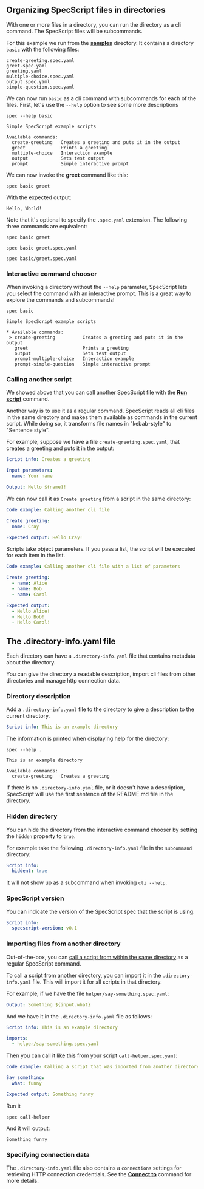 ## Organizing SpecScript files in directories

With one or more files in a directory, you can run the directory as a cli command. The SpecScript files will be
subcommands.

For this example we run from the **[samples](/samples)** directory. It contains a directory `basic` with the following
files:

```
create-greeting.spec.yaml
greet.spec.yaml
greeting.yaml
multiple-choice.spec.yaml
output.spec.yaml
simple-question.spec.yaml
```

We can now run `basic` as a cli command with subcommands for each of the files. First, let's use the `--help` option to
see some more descriptions

```shell cli cd=samples
spec --help basic
```

```output
Simple SpecScript example scripts

Available commands:
  create-greeting   Creates a greeting and puts it in the output
  greet             Prints a greeting
  multiple-choice   Interaction example
  output            Sets test output
  prompt            Simple interactive prompt
```

We can now invoke the **greet** command like this:

```shell cli cd=samples
spec basic greet
```

With the expected output:

```output
Hello, World!
```

Note that it's optional to specify the `.spec.yaml` extension. The following three commands are equivalent:

```shell cli cd=samples
spec basic greet
```

```shell cli cd=samples
spec basic greet.spec.yaml
```

```shell cli cd=samples
spec basic/greet.spec.yaml
```

### Interactive command chooser

When invoking a directory without the `--help` parameter, SpecScript lets you select the command with an interactive
prompt. This is a great way to explore the commands and subcommands!

<!-- Insert gif here -->

```shell ignore
spec basic       
```

```
Simple SpecScript example scripts

* Available commands: 
 > create-greeting          Creates a greeting and puts it in the output
   greet                    Prints a greeting
   output                   Sets test output
   prompt-multiple-choice   Interaction example
   prompt-simple-question   Simple interactive prompt
```

### Calling another script

We showed above that you can call another SpecScript file with the
**[Run script](../commands/core/files/Run%20script.spec.md)** command.

Another way is to use it as a regular command. SpecScript reads all cli files in the same directory and makes them
available as commands in the current script. While doing so, it transforms file names in "kebab-style" to "Sentence
style".

For example, suppose we have a file `create-greeting.spec.yaml`, that creates a greeting and puts it in the output:

```yaml file=create-greeting.spec.yaml
Script info: Creates a greeting

Input parameters:
  name: Your name

Output: Hello ${name}!
```

We can now call it as `Create greeting` from a script in the same directory:

```yaml specscript
Code example: Calling another cli file

Create greeting:
  name: Cray

Expected output: Hello Cray!
```

Scripts take object parameters. If you pass a list, the script will be executed for each item in the list.

```yaml specscript
Code example: Calling another cli file with a list of parameters

Create greeting:
  - name: Alice
  - name: Bob
  - name: Carol

Expected output:
  - Hello Alice!
  - Hello Bob!
  - Hello Carol!
```

## The .directory-info.yaml file

Each directory can have a `.directory-info.yaml` file that contains metadata about the directory.

You can give the directory a readable description, import cli files from other directories and manage http connection
data.

### Directory description

Add a `.directory-info.yaml` file to the directory to give a description to the current directory.

```yaml file=.directory-info.yaml
Script info: This is an example directory
```

The information is printed when displaying help for the directory:

```shell cli
spec --help .
```

```output
This is an example directory

Available commands:
  create-greeting   Creates a greeting
```

If there is no `.directory-info.yaml` file, or it doesn't have a description, SpecScript will use the first sentence of
the README.md file in the directory.
<!-- TODO: Add example and test cases -->

### Hidden directory

You can hide the directory from the interactive command chooser by setting the `hidden` property to `true`.

For example take the following `.directory-info.yaml` file in the `subcommand` directory:

```yaml file=subcommand/.directory-info.yaml
Script info:
  hiddent: true
```

It will not show up as a subcommand when invoking `cli --help`.

### SpecScript version

You can indicate the version of the SpecScript spec that the script is using.

```yaml specscript
Script info:
  specscript-version: v0.1
```

### Importing files from another directory

Out-of-the-box, you
can [call a script from within the same directory](Organizing%20SpecScript%20files%20in%20directories.spec.md#calling-another-script)
as a regular SpecScript command.

To call a script from another directory, you can import it in the `.directory-info.yaml` file. This will import it for
all scripts in that directory.

For example, if we have the file `helper/say-something.spec.yaml`:

```yaml file=helper/say-something.spec.yaml
Output: Something ${input.what}
```

And we have it in the `.directory-info.yaml` file as follows:

```yaml file=.directory-info.yaml
Script info: This is an example directory

imports:
  - helper/say-something.spec.yaml
```

Then you can call it like this from your script `call-helper.spec.yaml`:

```yaml file=call-helper.spec.yaml
Code example: Calling a script that was imported from another directory

Say something:
  what: funny

Expected output: Something funny
```

Run it

```shell cli
spec call-helper
```

And it will output:

```output
Something funny
```

### Specifying connection data

The `.directory-info.yaml` file also contains a `connections` settings for retrieving HTTP connection credentials. See
the
**[Connect to](../commands/core/connections/Connect%20to.spec.md)** command for more details.
